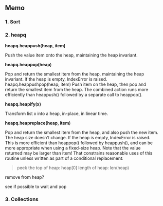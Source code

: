 ## Memo

### 1. Sort
### 2. heapq
__heapq.heappush(heap, item)__

Push the value item onto the heap, maintaining the heap invariant.

__heapq.heappop(heap)__

Pop and return the smallest item from the heap, maintaining the heap invariant. If the heap is empty, IndexError is raised.
heapq.heappushpop(heap, item)
Push item on the heap, then pop and return the smallest item from the heap. The combined action runs more efficiently than heappush() followed by a separate call to heappop().

__heapq.heapify(x)__

Transform list x into a heap, in-place, in linear time.

__heapq.heapreplace(heap, item)__

Pop and return the smallest item from the heap, and also push the new item. The heap size doesn’t change. If the heap is empty, IndexError is raised. This is more efficient than heappop() followed by heappush(), and can be more appropriate when using a fixed-size heap. Note that the value returned may be larger than item! That constrains reasonable uses of this routine unless written as part of a conditional replacement:

>peek the top of heap: heap[0]
>length of heap: len(heap)

remove from heap?

see if possible to wait and pop

### 3. Collections
